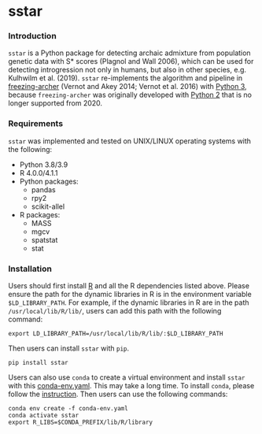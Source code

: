 # sstar

### Introduction

`sstar` is a Python package for detecting archaic admixture from population genetic data with S* scores (Plagnol and Wall 2006), which can be used for detecting introgression not only in humans, but also in other species, e.g. Kulhwilm et al. (2019). `sstar` re-implements the algorithm and pipeline in [freezing-archer](https://github.com/bvernot/freezing-archer) (Vernot and Akey 2014; Vernot et al. 2016) with [Python 3](https://www.python.org/downloads/), because `freezing-archer` was originally developed with [Python 2](https://www.python.org/doc/sunset-python-2/) that is no longer supported from 2020.

### Requirements

`sstar` was implemented and tested on UNIX/LINUX operating systems with the following:

- Python 3.8/3.9
- R 4.0.0/4.1.1
- Python packages:
	- pandas
	- rpy2
	- scikit-allel
- R packages:
	- MASS
	- mgcv
	- spatstat
	- stat

### Installation

Users should first install [R](https://cran.r-project.org/) and all the R dependencies listed above. Please ensure the path for the dynamic libraries in R is in the environment variable `$LD_LIBRARY_PATH`. For example, if the dynamic libraries in R are in the path `/usr/local/lib/R/lib/`, users can add this path with the following command:

	export LD_LIBRARY_PATH=/usr/local/lib/R/lib/:$LD_LIBRARY_PATH

Then users can install `sstar` with `pip`.

	pip install sstar

Users can also use `conda` to create a virtual environment and install `sstar` with this [conda-env.yaml](https://github.com/xin-huang/sstar/blob/main/examples/snakepipe/conda-env.yaml). This may take a long time. To install `conda`, please follow the [instruction](https://docs.conda.io/projects/conda/en/latest/user-guide/install/index.html). Then users can use the following commands:

	conda env create -f conda-env.yaml
	conda activate sstar
	export R_LIBS=$CONDA_PREFIX/lib/R/library

